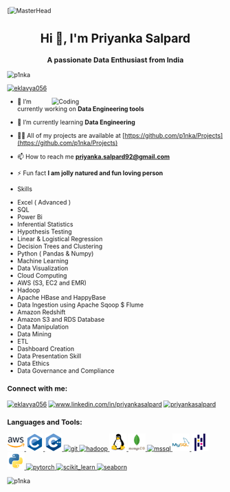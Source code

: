 
[![MasterHead](https://static.vecteezy.com/system/resources/previews/012/720/075/original/cloud-computing-social-media-banner-hi-tech-cloud-connection-technology-linkedin-cover-internet-business-technology-header-global-data-information-exchange-background-illustration-vector.jpg)

<h1 align="center">Hi 👋, I'm Priyanka Salpard</h1>
<h3 align="center">A passionate Data Enthusiast from India</h3>

<p align="left"> <img src="https://komarev.com/ghpvc/?username=p1nka&label=Profile%20views&color=0e75b6&style=flat" alt="p1nka" /> </p>

<p align="left"> <a href="https://twitter.com/eklavya056" target="blank"><img src="https://img.shields.io/twitter/follow/eklavya056?logo=twitter&style=for-the-badge" alt="eklavya056" /></a> </p>
<img align="right" alt="Coding" width="400" src="https://wallpaperaccess.com/full/5298597.jpg">

- 🔭 I’m currently working on **Data Engineering tools**

- 🌱 I’m currently learning **Data Engineering**

- 👨‍💻 All of my projects are available at [https://github.com/p1nka/Projects](https://github.com/p1nka/Projects)

- 📫 How to reach me **priyanka.salpard92@gmail.com**

- ⚡ Fun fact **I am jolly natured and fun loving person**
-  Skills
* Excel ( Advanced )
* SQL
* Power Bi
* Inferential Statistics
* Hypothesis Testing
* Linear & Logistical Regression
* Decision Trees and Clustering
* Python ( Pandas & Numpy)
* Machine Learning
* Data Visualization
* Cloud Computing
* AWS (S3, EC2 and EMR)
* Hadoop
* Apache HBase and HappyBase
* Data Ingestion using Apache Sqoop $ Flume
* Amazon Redshift
* Amazon S3 and RDS Database
* Data Manipulation
* Data Mining
* ETL
* Dashboard Creation
* Data Presentation Skill
* Data Ethics
* Data Governance and Compliance
  
<h3 align="left">Connect with me:</h3>
<p align="left">
<a href="https://twitter.com/eklavya056" target="blank"><img align="center" src="https://raw.githubusercontent.com/rahuldkjain/github-profile-readme-generator/master/src/images/icons/Social/twitter.svg" alt="eklavya056" height="30" width="40" /></a>
<a href="https://linkedin.com/in/www.linkedin.com/in/priyankasalpard" target="blank"><img align="center" src="https://raw.githubusercontent.com/rahuldkjain/github-profile-readme-generator/master/src/images/icons/Social/linked-in-alt.svg" alt="www.linkedin.com/in/priyankasalpard" height="30" width="40" /></a>
<a href="https://instagram.com/priyankasalpard" target="blank"><img align="center" src="https://raw.githubusercontent.com/rahuldkjain/github-profile-readme-generator/master/src/images/icons/Social/instagram.svg" alt="priyankasalpard" height="30" width="40" /></a>
</p>

<h3 align="left">Languages and Tools:</h3>
<p align="left"> <a href="https://aws.amazon.com" target="_blank" rel="noreferrer"> <img src="https://raw.githubusercontent.com/devicons/devicon/master/icons/amazonwebservices/amazonwebservices-original-wordmark.svg" alt="aws" width="40" height="40"/> </a> <a href="https://www.cprogramming.com/" target="_blank" rel="noreferrer"> <img src="https://raw.githubusercontent.com/devicons/devicon/master/icons/c/c-original.svg" alt="c" width="40" height="40"/> </a> <a href="https://www.w3schools.com/cpp/" target="_blank" rel="noreferrer"> <img src="https://raw.githubusercontent.com/devicons/devicon/master/icons/cplusplus/cplusplus-original.svg" alt="cplusplus" width="40" height="40"/> </a> <a href="https://git-scm.com/" target="_blank" rel="noreferrer"> <img src="https://www.vectorlogo.zone/logos/git-scm/git-scm-icon.svg" alt="git" width="40" height="40"/> </a> <a href="https://hadoop.apache.org/" target="_blank" rel="noreferrer"> <img src="https://www.vectorlogo.zone/logos/apache_hadoop/apache_hadoop-icon.svg" alt="hadoop" width="40" height="40"/> </a> <a href="https://www.linux.org/" target="_blank" rel="noreferrer"> <img src="https://raw.githubusercontent.com/devicons/devicon/master/icons/linux/linux-original.svg" alt="linux" width="40" height="40"/> </a> <a href="https://www.mongodb.com/" target="_blank" rel="noreferrer"> <img src="https://raw.githubusercontent.com/devicons/devicon/master/icons/mongodb/mongodb-original-wordmark.svg" alt="mongodb" width="40" height="40"/> </a> <a href="https://www.microsoft.com/en-us/sql-server" target="_blank" rel="noreferrer"> <img src="https://www.svgrepo.com/show/303229/microsoft-sql-server-logo.svg" alt="mssql" width="40" height="40"/> </a> <a href="https://www.mysql.com/" target="_blank" rel="noreferrer"> <img src="https://raw.githubusercontent.com/devicons/devicon/master/icons/mysql/mysql-original-wordmark.svg" alt="mysql" width="40" height="40"/> </a> <a href="https://pandas.pydata.org/" target="_blank" rel="noreferrer"> <img src="https://raw.githubusercontent.com/devicons/devicon/2ae2a900d2f041da66e950e4d48052658d850630/icons/pandas/pandas-original.svg" alt="pandas" width="40" height="40"/> </a> <a href="https://www.python.org" target="_blank" rel="noreferrer"> <img src="https://raw.githubusercontent.com/devicons/devicon/master/icons/python/python-original.svg" alt="python" width="40" height="40"/> </a> <a href="https://pytorch.org/" target="_blank" rel="noreferrer"> <img src="https://www.vectorlogo.zone/logos/pytorch/pytorch-icon.svg" alt="pytorch" width="40" height="40"/> </a> <a href="https://scikit-learn.org/" target="_blank" rel="noreferrer"> <img src="https://upload.wikimedia.org/wikipedia/commons/0/05/Scikit_learn_logo_small.svg" alt="scikit_learn" width="40" height="40"/> </a> <a href="https://seaborn.pydata.org/" target="_blank" rel="noreferrer"> <img src="https://seaborn.pydata.org/_images/logo-mark-lightbg.svg" alt="seaborn" width="40" height="40"/> </a> </p>

<p><img align="center" src="https://github-readme-stats.vercel.app/api/top-langs?username=p1nka&show_icons=true&locale=en&layout=compact" alt="p1nka" /></p>
